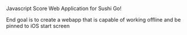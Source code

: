 Javascript Score Web Application for Sushi Go!

End goal is to create a webapp that is capable of working offline and be pinned to iOS start screen
